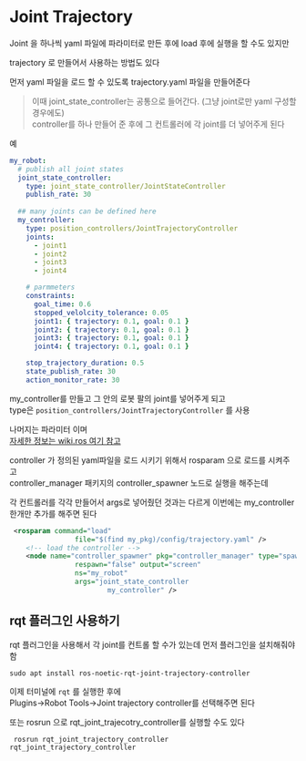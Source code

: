 # Joint Trajectory
Joint 을 하나씩 yaml 파일에 파라미터로 만든 후에 load 후에 실행을 할 수도 있지만   

trajectory 로 만들어서 사용하는 방법도 있다  

먼저 yaml 파일을 로드 할 수 있도록 trajectory.yaml 파일을 만들어준다   

> 이때 joint_state_controller는 공통으로 들어간다. (그냥 joint로만 yaml 구성할 경우에도)    
controller를 하나 만들어 준 후에 그 컨트롤러에 각 joint를 더 넣어주게 된다 

예
```yaml
my_robot:
  # publish all joint states
  joint_state_controller:
    type: joint_state_controller/JointStateController
    publish_rate: 30
  
  ## many joints can be defined here
  my_controller:
    type: position_controllers/JointTrajectoryController
    joints:
      - joint1
      - joint2
      - joint3
      - joint4

    # parmmeters
    constraints:
      goal_time: 0.6
      stopped_velolcity_tolerance: 0.05
      joint1: { trajectory: 0.1, goal: 0.1 }
      joint2: { trajectory: 0.1, goal: 0.1 }
      joint3: { trajectory: 0.1, goal: 0.1 }
      joint4: { trajectory: 0.1, goal: 0.1 }

    stop_trajectory_duration: 0.5
    state_publish_rate: 30
    action_monitor_rate: 30

```

my_controller를 만들고 그 안의 로봇 팔의 joint를 넣어주게 되고   
type은 `position_controllers/JointTrajectoryController` 를 사용   

나머지는 파라미터 이며    
[자세한 정보는 wiki.ros 여기 참고](http://wiki.ros.org/joint_trajectory_controller)


controller 가 정의된  yaml파일을 로드 시키기 위해서 rosparam 으로 로드를 시켜주고   
controller_manager 패키지의 controller_spawner 노드로 실행을 해주는데   

각 컨트롤러를 각각 만들어서 args로 넣어줬던 것과는 다르게 이번에는 my_controller 한개만 추가를 해주면 된다   

```xml
 <rosparam command="load"
                file="$(find my_pkg)/config/trajectory.yaml" />
    <!-- load the controller -->
    <node name="controller_spawner" pkg="controller_manager" type="spawner"
                respawn="false" output="screen"
                ns="my_robot"
                args="joint_state_controller
                        my_controller" />
```


## rqt 플러그인 사용하기
rqt 플러그인을 사용해서 각 joint를 컨트롤 할 수가 있는데 먼저 플러그인을 설치해줘야 함

```
sudo apt install ros-noetic-rqt-joint-trajectory-controller
```

이제 터미널에 `rqt` 를 실행한 후에   
Plugins->Robot Tools->Joint trajectory controller를 선택해주면 된다   

또는 rosrun 으로 rqt_joint_trajecotry_controller를 실행할 수도 있다 

```
 rosrun rqt_joint_trajectory_controller rqt_joint_trajectory_controller 
```


